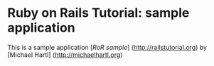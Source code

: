 # Ruby on Rails Tutorial: sample application

This is a sample application [*RoR sample*] (http://railstutorial.org) by [Michael Hartl] (http://michaelhartl.org)
